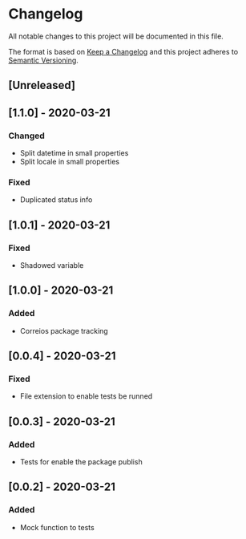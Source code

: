 # Changelog

All notable changes to this project will be documented in this file.

The format is based on [Keep a Changelog](http://keepachangelog.com/en/1.0.0/)
and this project adheres to [Semantic Versioning](http://semver.org/spec/v2.0.0.html).

## [Unreleased]

## [1.1.0] - 2020-03-21
### Changed
- Split datetime in small properties
- Split locale in small properties
### Fixed
- Duplicated status info

## [1.0.1] - 2020-03-21
### Fixed
- Shadowed variable

## [1.0.0] - 2020-03-21
### Added
- Correios package tracking

## [0.0.4] - 2020-03-21
### Fixed
- File extension to enable tests be runned

## [0.0.3] - 2020-03-21
### Added
- Tests for enable the package publish

## [0.0.2] - 2020-03-21
### Added
- Mock function to tests
